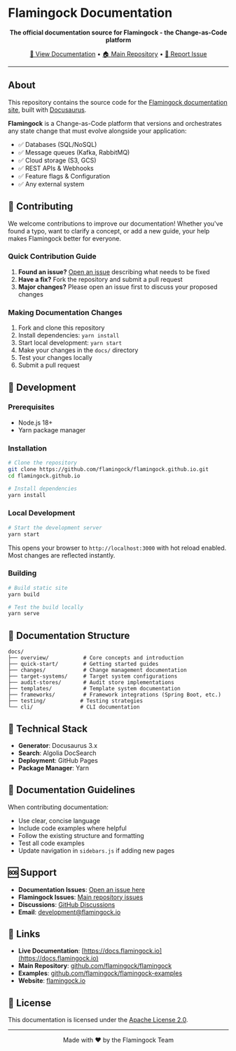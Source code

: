 # Flamingock Documentation

<p align="center">
  <strong>The official documentation source for Flamingock - the Change-as-Code platform</strong>
</p>

<p align="center">
  <a href="https://docs.flamingock.io">📖 View Documentation</a> •
  <a href="https://github.com/flamingock/flamingock">🏠 Main Repository</a> •
  <a href="https://github.com/flamingock/flamingock.github.io/issues">🐛 Report Issue</a>
</p>

---

## About

This repository contains the source code for the [Flamingock documentation site](https://docs.flamingock.io), built with [Docusaurus](https://docusaurus.io/).

**Flamingock** is a Change-as-Code platform that versions and orchestrates any state change that must evolve alongside your application:
- ✅ Databases (SQL/NoSQL)
- ✅ Message queues (Kafka, RabbitMQ)
- ✅ Cloud storage (S3, GCS)
- ✅ REST APIs & Webhooks
- ✅ Feature flags & Configuration
- ✅ Any external system

## 🤝 Contributing

We welcome contributions to improve our documentation! Whether you've found a typo, want to clarify a concept, or add a new guide, your help makes Flamingock better for everyone.

### Quick Contribution Guide

1. **Found an issue?** [Open an issue](https://github.com/flamingock/flamingock.github.io/issues/new) describing what needs to be fixed
2. **Have a fix?** Fork the repository and submit a pull request
3. **Major changes?** Please open an issue first to discuss your proposed changes

### Making Documentation Changes

1. Fork and clone this repository
2. Install dependencies: `yarn install`
3. Start local development: `yarn start`
4. Make your changes in the `docs/` directory
5. Test your changes locally
6. Submit a pull request

## 🚀 Development

### Prerequisites

- Node.js 18+
- Yarn package manager

### Installation

```bash
# Clone the repository
git clone https://github.com/flamingock/flamingock.github.io.git
cd flamingock.github.io

# Install dependencies
yarn install
```

### Local Development

```bash
# Start the development server
yarn start
```

This opens your browser to `http://localhost:3000` with hot reload enabled. Most changes are reflected instantly.

### Building

```bash
# Build static site
yarn build

# Test the build locally
yarn serve
```

## 📁 Documentation Structure

```
docs/
├── overview/           # Core concepts and introduction
├── quick-start/        # Getting started guides
├── changes/            # Change management documentation
├── target-systems/     # Target system configurations
├── audit-stores/       # Audit store implementations
├── templates/          # Template system documentation
├── frameworks/         # Framework integrations (Spring Boot, etc.)
├── testing/           # Testing strategies
└── cli/               # CLI documentation
```

## 🔧 Technical Stack

- **Generator**: Docusaurus 3.x
- **Search**: Algolia DocSearch
- **Deployment**: GitHub Pages
- **Package Manager**: Yarn

## 📝 Documentation Guidelines

When contributing documentation:

- Use clear, concise language
- Include code examples where helpful
- Follow the existing structure and formatting
- Test all code examples
- Update navigation in `sidebars.js` if adding new pages

## 🆘 Support

- **Documentation Issues**: [Open an issue here](https://github.com/flamingock/flamingock.github.io/issues)
- **Flamingock Issues**: [Main repository issues](https://github.com/flamingock/flamingock/issues)
- **Discussions**: [GitHub Discussions](https://github.com/flamingock/flamingock/discussions)
- **Email**: development@flamingock.io

## 🔗 Links

- **Live Documentation**: [https://docs.flamingock.io](https://docs.flamingock.io)
- **Main Repository**: [github.com/flamingock/flamingock](https://github.com/flamingock/flamingock)
- **Examples**: [github.com/flamingock/flamingock-examples](https://github.com/flamingock/flamingock-examples)
- **Website**: [flamingock.io](https://flamingock.io)

## 📄 License

This documentation is licensed under the [Apache License 2.0](LICENSE).

---

<p align="center">
  Made with ❤️ by the Flamingock Team
</p>